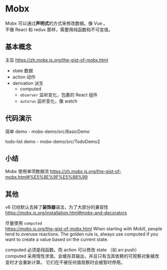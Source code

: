 # Mobx

Mobx 可以通过**声明式**的方式来修改数据。像 Vue 。<br>
不像 React 和 redux 那样，需要用纯函数和不可变值。

## 基本概念

主旨 https://zh.mobx.js.org/the-gist-of-mobx.html

- state 数据
- action 动作
- derivation 派生
    - computed
    - `observer` 监听变化，包裹的 React 组件
    - `autorun` 监听变化，像 watch

## 代码演示

简单 demo - mobx-demo/src/BasicDemo

todo-list demo - mobx-demo/src/TodoDemo2

## 小结

Mobx 使用单项数据流 https://zh.mobx.js.org/the-gist-of-mobx.html#%E5%8E%9F%E5%88%99

## 其他

v6 已经默认去掉了**装饰器**语法，为了大部分的兼容性 https://mobx.js.org/installation.html#mobx-and-decorators

尽量使用 `computed`<br>
https://mobx.js.org/the-gist-of-mobx.html
When starting with MobX, people tend to overuse reactions. The golden rule is, always use computed if you want to create a value based on the current state.

computed 必须是纯函数。而 action 可以修改 state （如 arr.push）<br>
computed 采用惰性求值，会缓存其输出，并且只有当其依赖的可观察对象被改变时才会重新计算。 它们在不被任何值观察时会被暂时停用。
